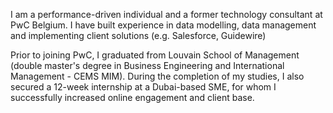 I am a performance-driven individual and a former technology consultant at PwC Belgium. I have built experience in data modelling, data management and implementing client solutions (e.g. Salesforce, Guidewire)

Prior to joining PwC, I graduated from Louvain School of Management (double master's degree in Business Engineering and International Management - CEMS MIM). During the completion of my studies, I also secured a 12-week internship at a Dubai-based SME, for whom I successfully increased online engagement and client base.
